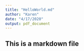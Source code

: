 ```yaml
---
title: "HelloWorld.md"
author: "Karen"
date: "4/17/2020"
output: pdf_document
---
```

## This is a markdown file


